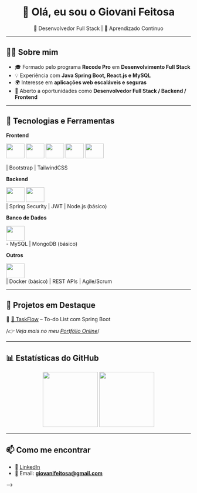 <h1 align="center">👋 Olá, eu sou o Giovani Feitosa</h1>

<p align="center">
  🚀 Desenvolvedor Full Stack | 🌱 Aprendizado Contínuo 
</p>

---
<div>

</div>

## 👨‍💻 Sobre mim
- 🎓 Formado pelo programa **Recode Pro** em **Desenvolvimento Full Stack**
- 💡 Experiência com **Java Spring Boot, React.js e MySQL**
- 🌍 Interesse em **aplicações web escaláveis e seguras**
- 📌 Aberto a oportunidades como **Desenvolvedor Full Stack / Backend / Frontend**

---

## 🚀 Tecnologias e Ferramentas

**Frontend**
<div>
             
 <img allign= "center" height= 40 width= 50 src="https://cdn.jsdelivr.net/gh/devicons/devicon@latest/icons/react/react-original-wordmark.svg" />          
 
 <img allign= "center" height= 40 width= 50 src="https://cdn.jsdelivr.net/gh/devicons/devicon@latest/icons/vite/vite-original-wordmark.svg" />
 
 <img allign= "center" height= 40 width= 50 src="https://cdn.jsdelivr.net/gh/devicons/devicon@latest/icons/javascript/javascript-plain.svg" />
          
 <img allign= "center" height= 40 width= 50 src="https://cdn.jsdelivr.net/gh/devicons/devicon@latest/icons/html5/html5-plain-wordmark.svg" />
 
 <img allign= "center" height= 40 width= 50 src="https://cdn.jsdelivr.net/gh/devicons/devicon@latest/icons/css3/css3-plain-wordmark.svg" />
</div>

| Bootstrap | TailwindCSS  

**Backend**

<div>
  
  <img allign= "center" height= 40 width= 50 src="https://cdn.jsdelivr.net/gh/devicons/devicon@latest/icons/java/java-original-wordmark.svg" />

  <img allign= "center" height= 40 width= 50 src="https://cdn.jsdelivr.net/gh/devicons/devicon@latest/icons/spring/spring-original-wordmark.svg" /> 
  
</div>
| Spring Security | JWT | Node.js (básico)

**Banco de Dados**

<div>
  
  <img allign= "center" height= 40 width= 50 src="https://cdn.jsdelivr.net/gh/devicons/devicon@latest/icons/mysql/mysql-plain-wordmark.svg" />
  
</div>
- MySQL | MongoDB (básico)  

**Outros**

<div>
   <img allign= "center" height= 40 width= 50 src="https://cdn.jsdelivr.net/gh/devicons/devicon@latest/icons/github/github-original-wordmark.svg" />         
</div>
| Docker (básico) | REST APIs | Agile/Scrum

---

## 📂 Projetos em Destaque

🔹 [📝 TaskFlow](https://github.com/giofeitosa-dev/lista-tarefas) – To-do List com Spring Boot  
 

/*👉 Veja mais no meu [Portfólio Online](https://github.com/usuario/portfolio)*/

---

## 📊 Estatísticas do GitHub

<p align="center">
  <img src="https://github-readme-stats.vercel.app/api?username=giofeitosa-dev&show_icons=true&theme=radical" height="150"/>
  <img src="https://github-readme-stats.vercel.app/api/top-langs/?username=giofeitosa-dev&layout=compact&theme=radical" height="150"/>
</p>

---

## 📫 Como me encontrar
- 💼 [LinkedIn](https://linkedin.com/in/giovani-feitosa)  
- 📧 Email: **giovanifeitosa@gmail.com**  


-->
